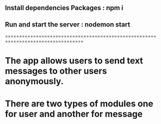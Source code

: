 ## Install dependencies Packages :   npm i
## Run and start the server : nodemon start

==================================================================================
# The app allows users to send text messages to other users anonymously.
# There are two types of modules one for user and another for message
